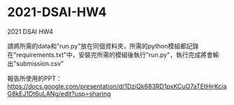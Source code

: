 # 2021-DSAI-HW4
2021 DSAI HW4

請將所需的data和"run.py"放在同個資料夾，所需的python模組都記錄在"requirements.txt"中，安裝完所需的模組後執行"run.py"，執行完成將會輸出"submission.csv"

報告所使用的PPT：
https://docs.google.com/presentation/d/1DziQk683RD1pxKCuO7aTEtHjrKciaG8kEJ1Dt6uLANg/edit?usp=sharing
